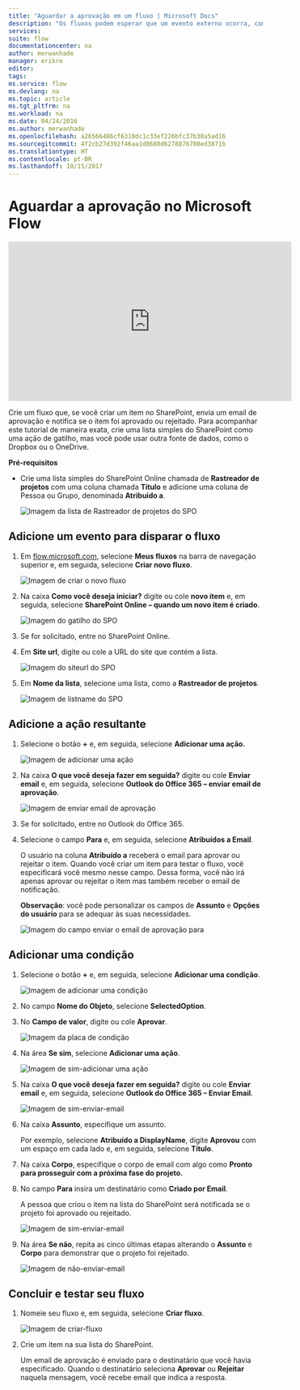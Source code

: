 ```yaml
---
title: "Aguardar a aprovação em um fluxo | Microsoft Docs"
description: "Os fluxos podem esperar que um evento externo ocorra, como um usuário aprovar ou rejeitar uma alteração, antes de executar uma ação, como o envio da notificação da decisão."
services: 
suite: flow
documentationcenter: na
author: merwanhade
manager: erikre
editor: 
tags: 
ms.service: flow
ms.devlang: na
ms.topic: article
ms.tgt_pltfrm: na
ms.workload: na
ms.date: 04/24/2016
ms.author: merwanhade
ms.openlocfilehash: a26566486cf6310dc1c33ef226bfc37b30a5ad16
ms.sourcegitcommit: 4f2cb27d392f46aa1d8680d6278876780ed3871b
ms.translationtype: HT
ms.contentlocale: pt-BR
ms.lasthandoff: 10/15/2017
---
```

# <a name="wait-for-approval-in-microsoft-flow"></a>Aguardar a aprovação no Microsoft Flow
<iframe width="560" height="315" src="https://www.youtube.com/embed/W6oxcYRtW-8?list=PL8nfc9haGeb55I9wL9QnWyHp3ctU2_ThF" frameborder="0" allowfullscreen></iframe>

Crie um fluxo que, se você criar um item no SharePoint, envia um email de aprovação e notifica se o item foi aprovado ou rejeitado. Para acompanhar este tutorial de maneira exata, crie uma lista simples do SharePoint como uma ação de gatilho, mas você pode usar outra fonte de dados, como o Dropbox ou o OneDrive.

**Pré-requisitos**

* Crie uma lista simples do SharePoint Online chamada de **Rastreador de projetos** com uma coluna chamada **Título** e adicione uma coluna de Pessoa ou Grupo, denominada **Atribuído a**.
  
   ![Imagem da lista de Rastreador de projetos do SPO](./media/wait-for-approvals/project-tracker.png)

## <a name="add-an-event-to-trigger-the-flow"></a>Adicione um evento para disparar o fluxo
1. Em [flow.microsoft.com](https://flow.microsoft.com), selecione **Meus fluxos** na barra de navegação superior e, em seguida, selecione **Criar novo fluxo**.
   
    ![Imagem de criar o novo fluxo](./media/wait-for-approvals/create-a-new-flow.png)
2. Na caixa **Como você deseja iniciar?** digite ou cole **novo item** e, em seguida, selecione **SharePoint Online – quando um novo item é criado**.
   
    ![Imagem do gatilho do SPO](./media/wait-for-approvals/send-approval-email-select-2.png)
3. Se for solicitado, entre no SharePoint Online.
4. Em **Site url**, digite ou cole a URL do site que contém a lista.
   
    ![Imagem do siteurl do SPO](./media/wait-for-approvals/SPO-site-url.png)
5. Em **Nome da lista**, selecione uma lista, como a **Rastreador de projetos**.
   
    ![Imagem de listname do SPO](./media/wait-for-approvals/SPO-list-name.png)

## <a name="add-the-resulting-action"></a>Adicione a ação resultante
1. Selecione o botão **+** e, em seguida, selecione **Adicionar uma ação.**
   
    ![Imagem de adicionar uma ação](./media/wait-for-approvals/add-an-action.png)
2. Na caixa **O que você deseja fazer em seguida?** digite ou cole **Enviar email** e, em seguida, selecione **Outlook do Office 365 – enviar email de aprovação**.
   
    ![Imagem de enviar email de aprovação](./media/wait-for-approvals/send-approval-mail.png)
3. Se for solicitado, entre no Outlook do Office 365.
4. Selecione o campo **Para** e, em seguida, selecione **Atribuídos a Email**.
   
    O usuário na coluna **Atribuído a** receberá o email para aprovar ou rejeitar o item. Quando você criar um item para testar o fluxo, você especificará você mesmo nesse campo. Dessa forma, você não irá apenas aprovar ou rejeitar o item mas também receber o email de notificação.
   
    **Observação**: você pode personalizar os campos de **Assunto** e **Opções do usuário** para se adequar às suas necessidades.
   
    ![Imagem do campo enviar o email de aprovação para](./media/wait-for-approvals/send-approval-email-to.png)

## <a name="add-a-condition"></a>Adicionar uma condição
1. Selecione o botão **+** e, em seguida, selecione **Adicionar uma condição**.
   
    ![Imagem de adicionar uma condição](./media/wait-for-approvals/add-a-condition.png)
2. No campo **Nome do Objeto**, selecione **SelectedOption**.
3. No **Campo de valor**, digite ou cole **Aprovar**.
   
    ![Imagem da placa de condição](./media/wait-for-approvals/condition-card-2.png)
4. Na área **Se sim**, selecione **Adicionar uma ação**.
   
    ![Imagem de sim-adicionar uma ação](./media/wait-for-approvals/yes-add-an-action.png)
5. Na caixa **O que você deseja fazer em seguida?** digite ou cole **Enviar email** e, em seguida, selecione **Outlook do Office 365 – Enviar Email**.
   
    ![Imagem de sim-enviar-email](./media/wait-for-approvals/yes-send-email.png)
6. Na caixa **Assunto**, especifique um assunto.
   
    Por exemplo, selecione **Atribuído a DisplayName**, digite **Aprovou** com um espaço em cada lado e, em seguida, selecione **Título**.
7. Na caixa **Corpo**, especifique o corpo de email com algo como **Pronto para prosseguir com a próxima fase do projeto.**
8. No campo **Para** insira um destinatário como **Criado por Email**.
   
    A pessoa que criou o item na lista do SharePoint será notificada se o projeto foi aprovado ou rejeitado.
   
    ![Imagem de sim-enviar-email](./media/wait-for-approvals/if-yes-send-email-card-3.png)
9. Na área **Se não**, repita as cinco últimas etapas alterando o **Assunto** e **Corpo** para demonstrar que o projeto foi rejeitado.
   
     ![Imagem de não-enviar-email](./media/wait-for-approvals/no-send-email-2.png)

## <a name="finish-and-test-your-flow"></a>Concluir e testar seu fluxo
1. Nomeie seu fluxo e, em seguida, selecione **Criar fluxo**.
   
     ![Imagem de criar-fluxo](./media/wait-for-approvals/create-flow.png)
2. Crie um item na sua lista do SharePoint.
   
    Um email de aprovação é enviado para o destinatário que você havia especificado. Quando o destinatário seleciona **Aprovar** ou **Rejeitar** naquela mensagem, você recebe email que indica a resposta. 

